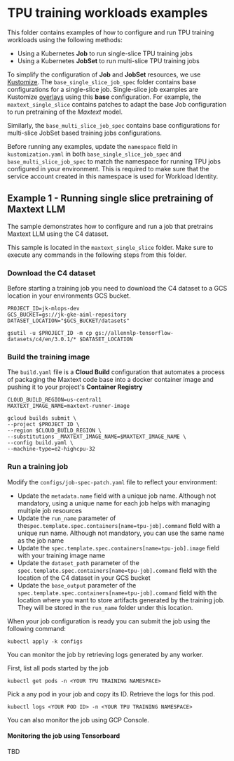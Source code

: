 # TPU training workloads examples

This folder contains examples of how to configure and run TPU training workloads using the following methods:
- Using a Kubernetes **Job** to run single-slice TPU training jobs
- Using a Kubernetes **JobSet** to run multi-slice TPU training jobs

To simplify the configuration of **Job** and **JobSet** resources, we use [Kustomize](https://kubernetes.io/docs/tasks/manage-kubernetes-objects/kustomization/). The `base_single_slice_job_spec` folder contains base configurations for a single-slice job.  Single-slice job examples are Kustomize [overlays](https://kubernetes.io/docs/tasks/manage-kubernetes-objects/kustomization/#bases-and-overlays) using this **base** configuration. 
For example, the `maxtext_single_slice` contains patches to adapt the base Job configuration to run pretraining of the *Maxtext* model. 

Similarly, the `base_multi_slice_job_spec` contains base configurations for multi-slice JobSet based training jobs configurations.

Before running any examples, update the `namespace` field in `kustomization.yaml` in both `base_single_slice_job_spec` and `base_multi_slice_job_spec` to match the namespace for running TPU jobs configured in your environment. This is required to make sure that the service account created in this namespace is used for Workload Identity.


## Example 1 - Running single slice pretraining of Maxtext LLM

The sample demonstrates how to configure and run a job that pretrains Maxtext LLM using the C4 dataset.

This sample is located in the `maxtext_single_slice` folder. Make sure to execute any commands in the following steps from this folder.

### Download the C4 dataset

Before starting a training job you need to download the C4 dataset to a GCS location in your environments GCS bucket. 

```
PROJECT_ID=jk-mlops-dev
GCS_BUCKET=gs://jk-gke-aiml-repository
DATASET_LOCATION="$GCS_BUCKET/datasets"

gsutil -u $PROJECT_ID -m cp gs://allennlp-tensorflow-datasets/c4/en/3.0.1/* $DATASET_LOCATION

```

### Build the training image

The `build.yaml` file is a **Cloud Build** configuration that automates a process of packaging the Maxtext code base into a docker container image and pushing it to your project's **Container Registry**


```
CLOUD_BUILD_REGION=us-central1
MAXTEXT_IMAGE_NAME=maxtext-runner-image

gcloud builds submit \
--project $PROJECT_ID \
--region $CLOUD_BUILD_REGION \
--substitutions _MAXTEXT_IMAGE_NAME=$MAXTEXT_IMAGE_NAME \
--config build.yaml \
--machine-type=e2-highcpu-32
```


### Run a training job

Modify the `configs/job-spec-patch.yaml` file to reflect your environment:
- Update the `metadata.name` field with a unique job name. Although not mandatory, using a unique name for each job helps with managing multiple job resources
- Update the `run_name` parameter of the`spec.template.spec.containers[name=tpu-job].command` field with a unique run name. Although not mandatory, you can use the same name as the job name
- Update the `spec.template.spec.containers[name=tpu-job].image` field with your training image name
- Update the `dataset_path` parameter of the `spec.template.spec.containers[name=tpu-job].command` field with the location of the C4 dataset in your GCS bucket
- Update the `base_output` parameter of the `spec.template.spec.containers[name=tpu-job].command` field with the location where you want to store artifacts generated by the training job. They will be stored in the `run_name` folder under this location.

When your job configuration is ready you can submit the job using the following command:

```
kubectl apply -k configs
```

You can monitor the job by retrieving logs generated by any worker.

First, list all pods started by the job

```
kubectl get pods -n <YOUR TPU TRAINING NAMESPACE>
```

Pick a any pod in your job and copy its ID. Retrieve the logs for this pod.

```
kubectl logs <YOUR POD ID> -n <YOUR TPU TRAINING NAMESPACE>
```

You can also monitor the job using GCP Console.

#### Monitoring the job using Tensorboard

TBD



